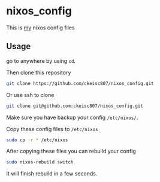 # nixos_config

This is [my](https://github.com/ckeisc807) nixos config files

## Usage 

go to anywhere by using `cd`.

Then clone this repository

```sh
git clone https://github.com/ckeisc807/nixos_config.git
```

Or use ssh to clone

```sh
git clone git@github.com:ckeisc807/nixos_config.git
```

Make sure you have backup your config `/etc/nixos/`.

Copy these config files to `/etc/nixos`

```sh
sudo cp -r * /etc/nixos
```

After copying these files you can rebuild your config

```sh
sudo nixos-rebuild switch
```

It will finish rebuild in a few seconds.
